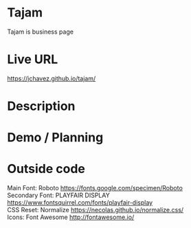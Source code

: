 # Tajam
Tajam is business page 

# Live URL
https://jchavez.github.io/tajam/

# Description


# Demo / Planning


# Outside code
Main Font: Roboto https://fonts.google.com/specimen/Roboto <br />
Secondary Font: PLAYFAIR DISPLAY https://www.fontsquirrel.com/fonts/playfair-display <br />
CSS Reset: Normalize https://necolas.github.io/normalize.css/ <br />
Icons: Font Awesome http://fontawesome.io/ <br />
